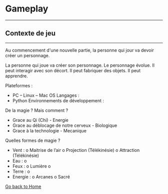 # Gameplay
-----

## Contexte de jeu
-----

Au commencement d'une nouvelle partie, la personne qui jour va devoir créer un personnage.

La personne qui joue va créer son personnage.
Le personnage évolue. Il peut interagir avec son décort. Il peut fabriquer des objets.
Il peut apprendre.



Plateformes :
-	PC – Linux – Mac OS
Langages :
-	Python
Environnements de développement :

De la magie ? Mais comment ?
-	Grace au Qi (Chi) - Energie
-	Grace au déblocage de notre cerveux - Biologique
-	Grace à la technologie - Mecanique

Quelles formes de magie ?
-	Vent :
o	Maitrise de l’air
o	Projection (Télékinésie)
o	Attraction (Télékinésie)
-	Eau :
o	
-	Feux :
o	Lumière
o	
-	Terre :
o	
-	Energie :
o	Arcanes
o	Sacré

[Go back to Home](../index.md)